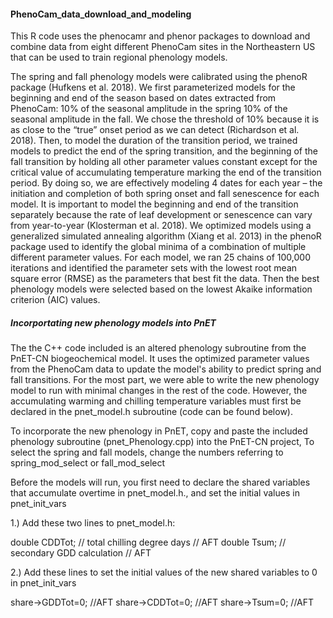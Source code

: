 #### PhenoCam_data_download_and_modeling
This R code uses the phenocamr and phenor packages to download and combine data from eight different PhenoCam sites in the Northeastern US that can be used to train regional phenology models.

The spring and fall phenology models were calibrated using the phenoR package (Hufkens et al. 2018). We first parameterized models for the beginning and end of the season based on dates extracted from PhenoCam: 10% of the seasonal amplitude in the spring 10% of the seasonal amplitude in the fall. We chose the threshold of 10% because it is as close to the “true” onset period as we can detect (Richardson et al. 2018). Then, to model the duration of the transition period, we trained models to predict the end of the spring transition, and the beginning of the fall transition by holding all other parameter values constant except for the critical value of accumulating temperature marking the end of the transition period. By doing so, we are effectively modeling 4 dates for each year – the initiation and completion of both spring onset and fall senescence for each model. It is important to model the beginning and end of the transition separately because the rate of leaf development or senescence can vary from year-to-year (Klosterman et al. 2018). We optimized models using a generalized simulated annealing algorithm (Xiang et al. 2013) in the phenoR package used to identify the global minima of a combination of multiple different parameter values. For each model, we ran 25 chains of 100,000 iterations and identified the parameter sets with the lowest root mean square error (RMSE) as the parameters that best fit the data. Then the best phenology models were selected based on the lowest Akaike information criterion (AIC) values. 



##### Incorportating new phenology models into PnET

The the C++ code included is an altered phenology subroutine from the PnET-CN biogeochemical model. It uses the optimized parameter values from the PhenoCam data to update the model's ability to predict spring and fall transitions. For the most part, we were able to write the new phenology model to run with minimal changes in the rest of the code. However, the accumulating warming and chilling temperature variables must first be declared in the pnet_model.h subroutine (code can be found below).

To incorporate the new phenology in PnET, copy and paste the included phenology subroutine (pnet_Phenology.cpp) into the PnET-CN project, To select the spring and fall models, change the numbers referring to spring_mod_select or fall_mod_select

Before the models will run, you first need to declare the shared variables that accumulate overtime in pnet_model.h., and set the initial values in pnet_init_vars

1.) Add these two lines to pnet_model.h:

double CDDTot;		// total chilling degree days // AFT
double Tsum;		// secondary GDD calculation // AFT

2.) Add these lines to set the initial values of the new shared variables to 0 in pnet_init_vars

share->GDDTot=0; //AFT
share->CDDTot=0; //AFT
share->Tsum=0; //AFT

